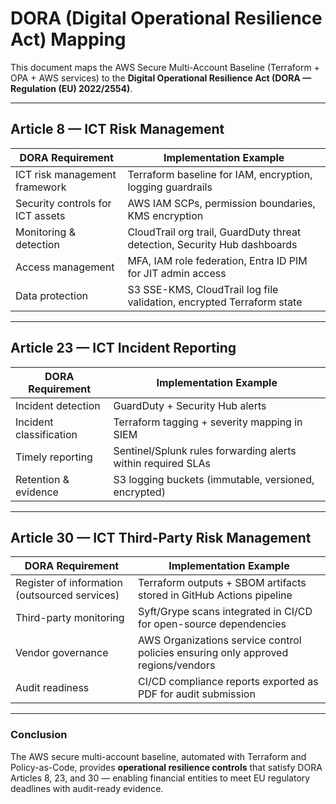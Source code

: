 # DORA (Digital Operational Resilience Act) Mapping

This document maps the AWS Secure Multi-Account Baseline (Terraform + OPA + AWS services) to the **Digital Operational Resilience Act (DORA — Regulation (EU) 2022/2554)**.

---

## Article 8 — ICT Risk Management

| DORA Requirement | Implementation Example |
|------------------|-------------------------|
| ICT risk management framework | Terraform baseline for IAM, encryption, logging guardrails |
| Security controls for ICT assets | AWS IAM SCPs, permission boundaries, KMS encryption |
| Monitoring & detection | CloudTrail org trail, GuardDuty threat detection, Security Hub dashboards |
| Access management | MFA, IAM role federation, Entra ID PIM for JIT admin access |
| Data protection | S3 SSE-KMS, CloudTrail log file validation, encrypted Terraform state |

---

## Article 23 — ICT Incident Reporting

| DORA Requirement | Implementation Example |
|------------------|-------------------------|
| Incident detection | GuardDuty + Security Hub alerts |
| Incident classification | Terraform tagging + severity mapping in SIEM |
| Timely reporting | Sentinel/Splunk rules forwarding alerts within required SLAs |
| Retention & evidence | S3 logging buckets (immutable, versioned, encrypted) |

---

## Article 30 — ICT Third-Party Risk Management

| DORA Requirement | Implementation Example |
|------------------|-------------------------|
| Register of information (outsourced services) | Terraform outputs + SBOM artifacts stored in GitHub Actions pipeline |
| Third-party monitoring | Syft/Grype scans integrated in CI/CD for open-source dependencies |
| Vendor governance | AWS Organizations service control policies ensuring only approved regions/vendors |
| Audit readiness | CI/CD compliance reports exported as PDF for audit submission |

---

### Conclusion

The AWS secure multi-account baseline, automated with Terraform and Policy-as-Code, provides **operational resilience controls** that satisfy DORA Articles 8, 23, and 30 — enabling financial entities to meet EU regulatory deadlines with audit-ready evidence.
